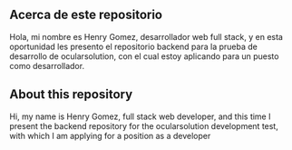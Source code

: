 ## Acerca de este repositorio

Hola, mi nombre es Henry Gomez, desarrollador web full stack, y en esta oportunidad les presento el repositorio backend para la prueba de desarrollo de ocularsolution, con el cual estoy aplicando para un puesto como desarrollador.

## About this repository

Hi, my name is Henry Gomez, full stack web developer, and this time I present the backend repository for the ocularsolution development test, with which I am applying for a position as a developer
